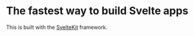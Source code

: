 # The fastest way to build Svelte apps

This is built with the [SvelteKit](https://kit.svelte.dev/) framework.
